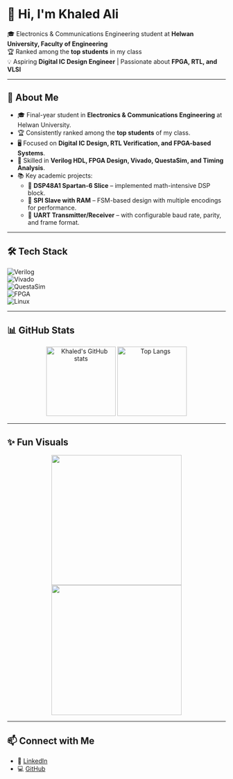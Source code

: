 # 👋 Hi, I'm Khaled Ali  

🎓 Electronics & Communications Engineering student at **Helwan University, Faculty of Engineering**  
🏆 Ranked among the **top students** in my class  
💡 Aspiring **Digital IC Design Engineer** | Passionate about **FPGA, RTL, and VLSI**  

---

## 🚀 About Me
- 🎓 Final-year student in **Electronics & Communications Engineering** at Helwan University.  
- 🏆 Consistently ranked among the **top students** of my class.  
- 🖥️ Focused on **Digital IC Design, RTL Verification, and FPGA-based Systems**.  
- 🔧 Skilled in **Verilog HDL, FPGA Design, Vivado, QuestaSim, and Timing Analysis**.  
- 📚 Key academic projects:  
  - 🔢 **DSP48A1 Spartan-6 Slice** – implemented math-intensive DSP block.  
  - 📡 **SPI Slave with RAM** – FSM-based design with multiple encodings for performance.  
  - 🔄 **UART Transmitter/Receiver** – with configurable baud rate, parity, and frame format.  

---

## 🛠️ Tech Stack
![Verilog](https://img.shields.io/badge/HDL-Verilog-blue?style=for-the-badge)  
![Vivado](https://img.shields.io/badge/Tool-Xilinx%20Vivado-orange?style=for-the-badge)  
![QuestaSim](https://img.shields.io/badge/Simulator-Mentor%20QuestaSim-green?style=for-the-badge)  
![FPGA](https://img.shields.io/badge/Hardware-FPGA-red?style=for-the-badge)  
![Linux](https://img.shields.io/badge/OS-Linux-black?style=for-the-badge)  

---

## 📊 GitHub Stats
<p align="center">
  <img src="https://github-readme-stats.vercel.app/api?username=Khaled15102002&show_icons=true&theme=radical" alt="Khaled's GitHub stats" height="160"/>
  <img src="https://github-readme-stats.vercel.app/api/top-langs/?username=Khaled15102002&layout=compact&theme=radical" alt="Top Langs" height="160"/>
</p>  

---

## ✨ Fun Visuals
<p align="center">
  <img src="https://media.giphy.com/media/coxQHKASG60HrHtvkt/giphy.gif" width="300"/>  
  <img src="https://media.giphy.com/media/QpVUMRUJGokfqXyfa1/giphy.gif" width="300"/>  
</p>

---

## 📫 Connect with Me
- 💼 [LinkedIn](https://www.linkedin.com/in/khaled-ali-b63739360/)  
- 💻 [GitHub](https://github.com/Khaled15102002)  

